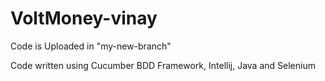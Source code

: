 # VoltMoney-vinay

Code is Uploaded in "my-new-branch"

Code written using Cucumber BDD Framework, Intellij, Java and Selenium
